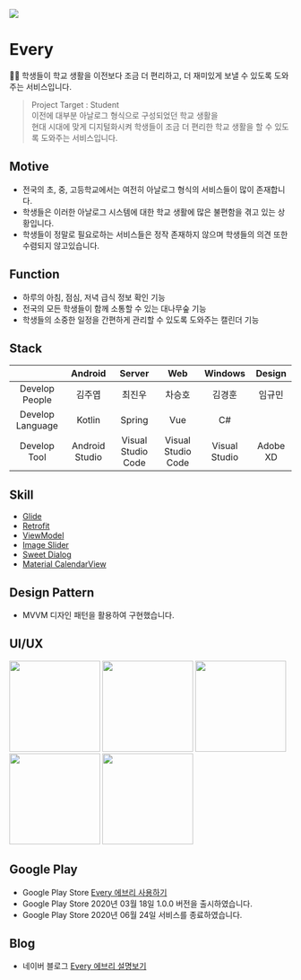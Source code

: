 <img src="https://user-images.githubusercontent.com/49600974/104806146-9b20a780-5818-11eb-8cae-4be5043dbad1.png"></img>

# Every
👨‍🎓 학생들이 학교 생활을 이전보다 조금 더 편리하고, 더 재미있게 보낼 수 있도록 도와주는 서비스입니다.

> Project Target : Student<br/>
> 이전에 대부분 아날로그 형식으로 구성되었던 학교 생활을<br/>
> 현대 시대에 맞게 디지털화시켜 학생들이 조금 더 편리한 학교 생활을 할 수 있도록 도와주는 서비스입니다.

## Motive
- 전국의 초, 중, 고등학교에서는 여전히 아날로그 형식의 서비스들이 많이 존재합니다.
- 학생들은 이러한 아날로그 시스템에 대한 학교 생활에 많은 불편함을 겪고 있는 상황입니다.
- 학생들이 정말로 필요로하는 서비스들은 정작 존재하지 않으며 학생들의 의견 또한 수렴되지 않고있습니다.

## Function
- 하루의 아침, 점심, 저녁 급식 정보 확인 기능
- 전국의 모든 학생들이 함께 소통할 수 있는 대나무숲 기능
- 학생들의 소중한 일정을 간편하게 관리할 수 있도록 도와주는 캘린더 기능

## Stack
|                      | Android     | Server        | Web | Windows  | Design|
|:--------------------:|:---------------:|:------------------:|:-----:|:----:|:---:|
| Develop People | 김주엽 | 최진우       | 차승호 | 김경훈| 임규민|
| Develop Language | Kotlin| Spring| Vue| C#||
| Develop Tool     | Android Studio  | Visual Studio Code | Visual Studio Code| Visual Studio|  Adobe XD|

## Skill
- <a href="https://github.com/bumptech/glide">Glide</a>
- <a href="https://github.com/square/retrofit">Retrofit</a>
- <a href="https://developer.android.com/jetpack/androidx/releases/lifecycle?hl=ko">ViewModel</a>
- <a href="https://github.com/smarteist/Android-Image-Slider">Image Slider</a>
- <a href="https://github.com/pedant/sweet-alert-dialog">Sweet Dialog</a>
- <a href="https://github.com/prolificinteractive/material-calendarview">Material CalendarView</a>

## Design Pattern
- MVVM 디자인 패턴을 활용하여 구현했습니다.

## UI/UX
<div>
<img width="162" src="https://user-images.githubusercontent.com/49600974/84257927-128aac00-ab51-11ea-89a7-842fbfaa5c01.jpeg"></img>
<img width="162" src="https://user-images.githubusercontent.com/49600974/84257936-161e3300-ab51-11ea-95de-d77c728a2dac.jpeg"></img>
<img width="162" src="https://user-images.githubusercontent.com/49600974/84257940-16b6c980-ab51-11ea-8c79-1c5d01bc3c96.jpeg"></img>
<img width="162" src="https://user-images.githubusercontent.com/49600974/84257941-174f6000-ab51-11ea-8e66-3dfe424994c8.jpeg"></img>
<img width="162" src="https://user-images.githubusercontent.com/49600974/84257944-17e7f680-ab51-11ea-89ae-74a8a2e144de.jpeg"></img>
</div>


## Google Play
- Google Play Store <a href ="https://play.google.com/store/apps/details?id=com.project.every" target ="_blank" title ="Every 에브리 사용하기">Every 에브리 사용하기</a>
- Google Play Store 2020년 03월 18일 1.0.0 버전을 출시하였습니다.
- Google Play Store 2020년 06월 24일 서비스를 종료하였습니다. 

## Blog
- 네이버 블로그 <a href ="https://kjy13299.blog.me/221866732618" target ="_blank" title ="Every 에브리 설명보기">Every 에브리 설명보기</a>

